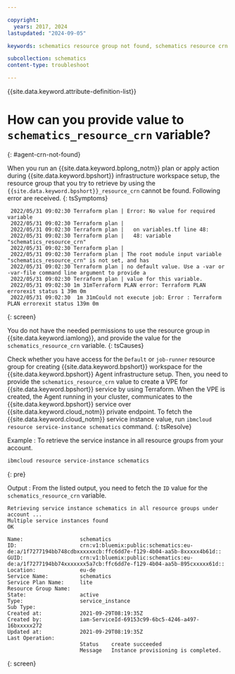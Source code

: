 ```yaml
---

copyright:
  years: 2017, 2024
lastupdated: "2024-09-05"

keywords: schematics resource group not found, schematics resource crn error, schematics resource crn not found

subcollection: schematics
content-type: troubleshoot

---
```


{{site.data.keyword.attribute-definition-list}}

# How can you provide value to `schematics_resource_crn` variable?
{: #agent-crn-not-found}

When you run an {{site.data.keyword.bplong_notm}} plan or apply action during {{site.data.keyword.bpshort}} infrastructure workspace setup, the resource group that you try to retrieve by using the `{{site.data.keyword.bpshort}}_resource_crn` cannot be found. Following error are received.
{: tsSymptoms}

```text
 2022/05/31 09:02:30 Terraform plan | Error: No value for required variable
 2022/05/31 09:02:30 Terraform plan | 
 2022/05/31 09:02:30 Terraform plan |   on variables.tf line 48:
 2022/05/31 09:02:30 Terraform plan |   48: variable "schematics_resource_crn" 
 2022/05/31 09:02:30 Terraform plan | 
 2022/05/31 09:02:30 Terraform plan | The root module input variable "schematics_resource_crn" is not set, and has
 2022/05/31 09:02:30 Terraform plan | no default value. Use a -var or -var-file command line argument to provide a
 2022/05/31 09:02:30 Terraform plan | value for this variable.
 2022/05/31 09:02:30 1m 31mTerraform PLAN error: Terraform PLAN errorexit status 1 39m 0m
 2022/05/31 09:02:30  1m 31mCould not execute job: Error : Terraform PLAN errorexit status 139m 0m
```
{: screen}

You do not have the needed permissions to use the resource group in {{site.data.keyword.iamlong}}, and provide the value for the `schematics_resource_crn` variable.
{: tsCauses}

Check whether you have access for the `Default` or `job-runner` resource group for creating {{site.data.keyword.bpshort}} workspace for the {{site.data.keyword.bpshort}} Agent infrastructure setup. Then, you need to provide the `schematics_resource_crn` value to create a VPE for {{site.data.keyword.bpshort}} service by using Terraform. When the VPE is created, the Agent running in your cluster, communicates to the {{site.data.keyword.bpshort}} service over {{site.data.keyword.cloud_notm}} private endpoint. To fetch the {{site.data.keyword.cloud_notm}} service instance value, run `ibmcloud resource service-instance schematics` command.
{: tsResolve}

Example : To retrieve the service instance in all resource groups from your account.

```sh
ibmcloud resource service-instance schematics
```
{: pre}

Output : From the listed output, you need to fetch the `ID` value for the `schematics_resource_crn` variable.

```text
Retrieving service instance schematics in all resource groups under account ...
Multiple service instances found
OK
                          
Name:                  schematics   
ID:                    crn:v1:bluemix:public:schematics:eu-de:a/1f7277194bb748cdbxxxxxxcb:ffc6dd7e-f129-4b04-aa5b-8xxxxx4b61d::   
GUID:                  crn:v1:bluemix:public:schematics:eu-de:a/1f7277194bb74xxxxxxx5a7cb:ffc6dd7e-f129-4b04-aa5b-895cxxxxx61d::   
Location:              eu-de   
Service Name:          schematics   
Service Plan Name:     lite   
Resource Group Name:      
State:                 active   
Type:                  service_instance   
Sub Type:                 
Created at:            2021-09-29T08:19:35Z   
Created by:            iam-ServiceId-69153c99-6bc5-4246-a497-16bxxxxx272   
Updated at:            2021-09-29T08:19:35Z   
Last Operation:                        
                       Status    create succeeded      
                       Message   Instance provisioning is completed.     
```
{: screen}
